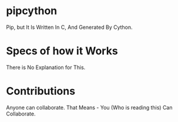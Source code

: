 # pipcython
Pip, but It Is Written In C, And Generated By Cython.

# Specs of how it Works

There is No Explanation for This.

# Contributions

Anyone can collaborate. That Means - You (Who is reading this) Can Collaborate.

